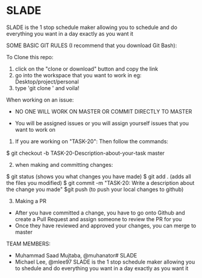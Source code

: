 # SLADE
SLADE is the 1 stop schedule maker allowing you to schedule and do everything you want in a day exactly as you want it


SOME BASIC GIT RULES (I recommend that you download Git Bash):

To Clone this repo:
1) click on the "clone or download" button and copy the link
2) go into the workspace that you want to work in eg: Desktop/project/personal
3) type 'git clone <INSERT LINK>' and voila!

When working on an issue:
* NO ONE WILL WORK ON MASTER OR COMMIT DIRECTLY TO MASTER
- You will be assigned issues or you will assign yourself issues that you want to work on 
1) If you are working on "TASK-20": Then follow the commands:

$ git checkout -b TASK-20-Description-about-your-task master

2) when making and committing changes:

$ git status (shows you what changes you have made)
$ git add . (adds all the files you modified)
$ git commit -m "TASK-20: Write a description about the change you made"
$git push (to push your local changes to github)

3) Making a PR
- After you have committed a change, you have to go onto Github and create a Pull Request and assign someone to review the PR for you
- Once they have reviewed and approved your changes, you can merge to master


TEAM MEMBERS:

- Muhammad Saad Mujtaba, @muhanator# SLADE
- Michael Lee, @mlee97
SLADE is the 1 stop schedule maker allowing you to shedule and do everything you want in a day exactly as you want it
